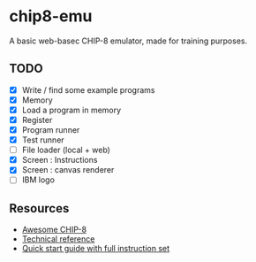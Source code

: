 # chip8-emu

A basic web-basec CHIP-8 emulator, made for training purposes.

## TODO

- [X] Write / find some example programs
- [X] Memory
- [X] Load a program in memory
- [X] Register
- [X] Program runner
- [X] Test runner
- [ ] File loader (local + web)
- [X] Screen : Instructions
- [X] Screen : canvas renderer
- [ ] IBM logo

## Resources

- [Awesome CHIP-8](https://chip-8.github.io/links/)
- [Technical reference](https://github.com/mattmikolay/chip-8/wiki/CHIP%E2%80%908-Technical-Reference)
- [Quick start guide with full instruction set](https://storage.googleapis.com/wzukusers/user-34724694/documents/5c83d6a5aec8eZ0cT194/CHIP-8%20Classic%20Manual%20Rev%201.3.pdf)
